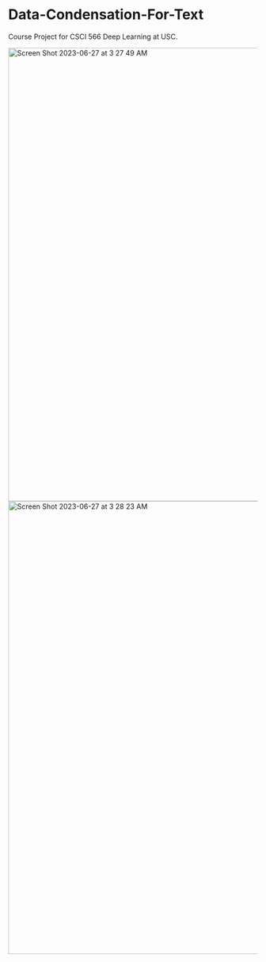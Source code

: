 # Data-Condensation-For-Text

Course Project for CSCI 566 Deep Learning at USC.


<img width="914" alt="Screen Shot 2023-06-27 at 3 27 49 AM" src="https://github.com/visheshagrawal/Data-Condensation-For-Text/assets/48515800/5a468fd5-29d9-44e0-80f4-d9f7f1f7486f">
<img width="913" alt="Screen Shot 2023-06-27 at 3 28 23 AM" src="https://github.com/visheshagrawal/Data-Condensation-For-Text/assets/48515800/0c324a55-7332-4ab6-81a9-6478d955e393">
